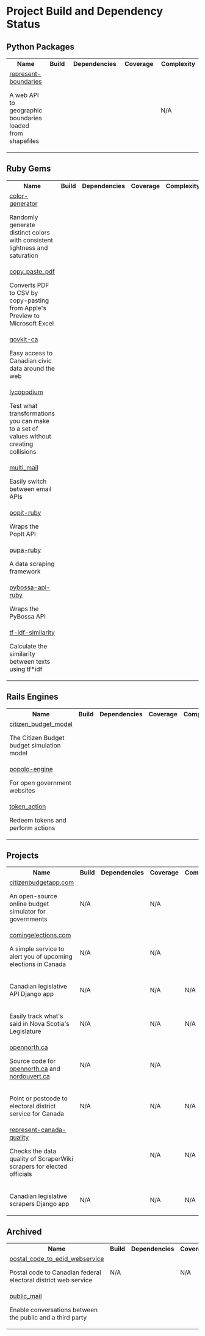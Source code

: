 # Project Build and Dependency Status

## Python Packages

<table width="100%">
  <tr>
    <th>Name</th>
    <th width="77">Build</th>
    <th width="137">Dependencies</th>
    <th width="109">Coverage</th>
    <th width="97">Complexity</th>
  </tr>
  <tr>
    <td>
      <a href="https://github.com/opennorth/represent-boundaries">represent-boundaries</a>
      <p>A web API to geographic boundaries loaded from shapefiles</p>
    </td>
    <td><a href="http://travis-ci.org/opennorth/represent-boundaries"><img src="https://secure.travis-ci.org/opennorth/represent-boundaries.png" alt=""></a></td>
    <td><a href="https://gemnasium.com/opennorth/represent-boundaries"><img src="https://gemnasium.com/opennorth/represent-boundaries.png" alt=""></a></td>
    <td><a href="https://coveralls.io/r/opennorth/represent-boundaries"><img src="https://coveralls.io/repos/opennorth/represent-boundaries/badge.png?branch=master" alt=""></a></td>
    <td>N/A</td>
  </tr>
</table>

## Ruby Gems

<table width="100%">
  <tr>
    <th>Name</th>
    <th width="77">Build</th>
    <th width="137">Dependencies</th>
    <th width="109">Coverage</th>
    <th width="97">Complexity</th>
  </tr>
  <tr>
    <td>
      <a href="https://github.com/opennorth/color-generator">color-generator</a>
      <p>Randomly generate distinct colors with consistent lightness and saturation</p>
    </td>
    <td><a href="http://travis-ci.org/opennorth/color-generator"><img src="https://secure.travis-ci.org/opennorth/color-generator.png" alt=""></a></td>
    <td><a href="https://gemnasium.com/opennorth/color-generator"><img src="https://gemnasium.com/opennorth/color-generator.png" alt=""></a></td>
    <td><a href="https://coveralls.io/r/opennorth/color-generator"><img src="https://coveralls.io/repos/opennorth/color-generator/badge.png?branch=master" alt=""></a></td>
    <td><a href="https://codeclimate.com/github/opennorth/color-generator"><img src="https://codeclimate.com/github/opennorth/color-generator.png" alt=""></a></td>
  </tr>
  <tr>
    <td>
      <a href="https://github.com/opennorth/copy_paste_pdf">copy_paste_pdf</a>
      <p>Converts PDF to CSV by copy-pasting from Apple's Preview to Microsoft Excel</p>
    </td>
    <td></td>
    <td><a href="https://gemnasium.com/opennorth/copy_paste_pdf"><img src="https://gemnasium.com/opennorth/copy_paste_pdf.png" alt=""></a></td>
    <td></td>
    <td><a href="https://codeclimate.com/github/opennorth/copy_paste_pdf"><img src="https://codeclimate.com/github/opennorth/copy_paste_pdf.png" alt=""></a></td>
  </tr>
  <tr>
    <td>
      <a href="https://github.com/opennorth/govkit-ca">govkit-ca</a>
      <p>Easy access to Canadian civic data around the web</p>
    </td>
    <td><a href="http://travis-ci.org/opennorth/govkit-ca"><img src="https://secure.travis-ci.org/opennorth/govkit-ca.png" alt=""></a></td>
    <td><a href="https://gemnasium.com/opennorth/govkit-ca"><img src="https://gemnasium.com/opennorth/govkit-ca.png" alt=""></a></td>
    <td><a href="https://coveralls.io/r/opennorth/govkit-ca"><img src="https://coveralls.io/repos/opennorth/govkit-ca/badge.png?branch=master" alt=""></a></td>
    <td><a href="https://codeclimate.com/github/opennorth/govkit-ca"><img src="https://codeclimate.com/github/opennorth/govkit-ca.png" alt=""></a></td>
  </tr>
  <tr>
    <td>
      <a href="https://github.com/opennorth/lycopodium">lycopodium</a>
      <p>Test what transformations you can make to a set of values without creating collisions</p>
    </td>
    <td><a href="http://travis-ci.org/opennorth/lycopodium"><img src="https://secure.travis-ci.org/opennorth/lycopodium.png" alt=""></a></td>
    <td><a href="https://gemnasium.com/opennorth/lycopodium"><img src="https://gemnasium.com/opennorth/lycopodium.png" alt=""></a></td>
    <td><a href="https://coveralls.io/r/opennorth/lycopodium"><img src="https://coveralls.io/repos/opennorth/lycopodium/badge.png?branch=master" alt=""></a></td>
    <td><a href="https://codeclimate.com/github/opennorth/lycopodium"><img src="https://codeclimate.com/github/opennorth/lycopodium.png" alt=""></a></td>
  </tr>
  <tr>
    <td>
      <a href="https://github.com/opennorth/multi_mail">multi_mail</a>
      <p>Easily switch between email APIs</p>
    </td>
    <td><a href="http://travis-ci.org/opennorth/multi_mail"><img src="https://secure.travis-ci.org/opennorth/multi_mail.png" alt=""></a></td>
    <td><a href="https://gemnasium.com/opennorth/multi_mail"><img src="https://gemnasium.com/opennorth/multi_mail.png" alt=""></a></td>
    <td><a href="https://coveralls.io/r/opennorth/multi_mail"><img src="https://coveralls.io/repos/opennorth/multi_mail/badge.png?branch=master" alt=""></a></td>
    <td><a href="https://codeclimate.com/github/opennorth/multi_mail"><img src="https://codeclimate.com/github/opennorth/multi_mail.png" alt=""></a></td>
  </tr>
  <tr>
    <td>
      <a href="https://github.com/opennorth/popit-ruby">popit-ruby</a>
      <p>Wraps the PopIt API</p>
    </td>
    <td><a href="http://travis-ci.org/opennorth/popit-ruby"><img src="https://secure.travis-ci.org/opennorth/popit-ruby.png" alt=""></a></td>
    <td><a href="https://gemnasium.com/opennorth/popit-ruby"><img src="https://gemnasium.com/opennorth/popit-ruby.png" alt=""></a></td>
    <td><a href="https://coveralls.io/r/opennorth/popit-ruby"><img src="https://coveralls.io/repos/opennorth/popit-ruby/badge.png?branch=master" alt=""></a></td>
    <td><a href="https://codeclimate.com/github/opennorth/popit-ruby"><img src="https://codeclimate.com/github/opennorth/popit-ruby.png" alt=""></a></td>
  </tr>
  <tr>
    <td>
      <a href="https://github.com/opennorth/pupa-ruby">pupa-ruby</a>
      <p>A data scraping framework</p>
    </td>
    <td><a href="http://travis-ci.org/opennorth/pupa-ruby"><img src="https://secure.travis-ci.org/opennorth/pupa-ruby.png" alt=""></a></td>
    <td><a href="https://gemnasium.com/opennorth/pupa-ruby"><img src="https://gemnasium.com/opennorth/pupa-ruby.png" alt=""></a></td>
    <td><a href="https://coveralls.io/r/opennorth/pupa-ruby"><img src="https://coveralls.io/repos/opennorth/pupa-ruby/badge.png?branch=master" alt=""></a></td>
    <td><a href="https://codeclimate.com/github/opennorth/pupa-ruby"><img src="https://codeclimate.com/github/opennorth/pupa-ruby.png" alt=""></a></td>
  </tr>
  <tr>
    <td>
      <a href="https://github.com/opennorth/pybossa-api-ruby">pybossa-api-ruby</a>
      <p>Wraps the PyBossa API</p>
    </td>
    <td><a href="http://travis-ci.org/opennorth/pybossa-api-ruby"><img src="https://secure.travis-ci.org/opennorth/pybossa-api-ruby.png" alt=""></a></td>
    <td><a href="https://gemnasium.com/opennorth/pybossa-api-ruby"><img src="https://gemnasium.com/opennorth/pybossa-api-ruby.png" alt=""></a></td>
    <td><a href="https://coveralls.io/r/opennorth/pybossa-api-ruby"><img src="https://coveralls.io/repos/opennorth/pybossa-api-ruby/badge.png?branch=master" alt=""></a></td>
    <td><a href="https://codeclimate.com/github/opennorth/pybossa-api-ruby"><img src="https://codeclimate.com/github/opennorth/pybossa-api-ruby.png" alt=""></a></td>
  </tr>
  <tr>
    <td>
      <a href="https://github.com/opennorth/tf-idf-similarity">tf-idf-similarity</a>
      <p>Calculate the similarity between texts using tf*idf</p>
    </td>
    <td><a href="http://travis-ci.org/opennorth/tf-idf-similarity"><img src="https://secure.travis-ci.org/opennorth/tf-idf-similarity.png" alt=""></a></td>
    <td><a href="https://gemnasium.com/opennorth/tf-idf-similarity"><img src="https://gemnasium.com/opennorth/tf-idf-similarity.png" alt=""></a></td>
    <td><a href="https://coveralls.io/r/opennorth/tf-idf-similarity"><img src="https://coveralls.io/repos/opennorth/tf-idf-similarity/badge.png?branch=master" alt=""></a></td>
    <td><a href="https://codeclimate.com/github/opennorth/tf-idf-similarity"><img src="https://codeclimate.com/github/opennorth/tf-idf-similarity.png" alt=""></a></td>
  </tr>
</table>

## Rails Engines

<table width="100%">
  <tr>
    <th>Name</th>
    <th width="77">Build</th>
    <th width="137">Dependencies</th>
    <th width="109">Coverage</th>
    <th width="97">Complexity</th>
  </tr>
  <tr>
    <td>
      <a href="https://github.com/opennorth/citizen_budget_model">citizen_budget_model</a>
      <p>The Citizen Budget budget simulation model</p>
    </td>
    <td><a href="http://travis-ci.org/opennorth/citizen_budget_model"><img src="https://secure.travis-ci.org/opennorth/citizen_budget_model.png" alt=""></a></td>
    <td><a href="https://gemnasium.com/opennorth/citizen_budget_model"><img src="https://gemnasium.com/opennorth/citizen_budget_model.png" alt=""></a></td>
    <td><a href="https://coveralls.io/r/opennorth/citizen_budget_model"><img src="https://coveralls.io/repos/opennorth/citizen_budget_model/badge.png?branch=master" alt=""></a></td>
    <td><a href="https://codeclimate.com/github/opennorth/citizen_budget_model"><img src="https://codeclimate.com/github/opennorth/citizen_budget_model.png" alt=""></a></td>
  </tr>
  <tr>
    <td>
      <a href="https://github.com/opennorth/popolo-engine">popolo-engine</a>
      <p>For open government websites</p>
    </td>
    <td><a href="http://travis-ci.org/opennorth/popolo-engine"><img src="https://secure.travis-ci.org/opennorth/popolo-engine.png" alt=""></a></td>
    <td><a href="https://gemnasium.com/opennorth/popolo-engine"><img src="https://gemnasium.com/opennorth/popolo-engine.png" alt=""></a></td>
    <td><a href="https://coveralls.io/r/opennorth/popolo-engine"><img src="https://coveralls.io/repos/opennorth/popolo-engine/badge.png?branch=master" alt=""></a></td>
    <td><a href="https://codeclimate.com/github/opennorth/popolo-engine"><img src="https://codeclimate.com/github/opennorth/popolo-engine.png" alt=""></a></td>
  </tr>
  <tr>
    <td>
      <a href="https://github.com/opennorth/token_action">token_action</a>
      <p>Redeem tokens and perform actions</p>
    </td>
    <td><a href="http://travis-ci.org/opennorth/token_action"><img src="https://secure.travis-ci.org/opennorth/token_action.png" alt=""></a></td>
    <td><a href="https://gemnasium.com/opennorth/token_action"><img src="https://gemnasium.com/opennorth/token_action.png" alt=""></a></td>
    <td><a href="https://coveralls.io/r/opennorth/token_action"><img src="https://coveralls.io/repos/opennorth/token_action/badge.png?branch=master" alt=""></a></td>
    <td><a href="https://codeclimate.com/github/opennorth/token_action"><img src="https://codeclimate.com/github/opennorth/token_action.png" alt=""></a></td>
  </tr>
</table>

## Projects

<table width="100%">
  <tr>
    <th>Name</th>
    <th width="77">Build</th>
    <th width="137">Dependencies</th>
    <th width="109">Coverage</th>
    <th width="97">Complexity</th>
  </tr>
  <tr>
    <td>
      <a href="https://github.com/opennorth/citizenbudgetapp.com">citizenbudgetapp.com</a>
      <p>An open-source online budget simulator for governments</p>
    </td>
    <td>N/A</td>
    <td><a href="https://gemnasium.com/opennorth/citizenbudgetapp.com"><img src="https://gemnasium.com/opennorth/citizenbudgetapp.com.png" alt=""></a></td>
    <td>N/A</td>
    <td><a href="https://codeclimate.com/github/opennorth/citizenbudgetapp.com"><img src="https://codeclimate.com/github/opennorth/citizenbudgetapp.com.png" alt=""></a></td>
  </tr>
  <tr>
    <td>
      <a href="https://github.com/opennorth/comingelections.com">comingelections.com</a>
      <p>A simple service to alert you of upcoming elections in Canada</p>
    </td>
    <td>N/A</td>
    <td><a href="https://gemnasium.com/opennorth/comingelections.com"><img src="https://gemnasium.com/opennorth/comingelections.com.png" alt=""></a></td>
    <td>N/A</td>
    <td><a href="https://codeclimate.com/github/opennorth/comingelections.com"><img src="https://codeclimate.com/github/opennorth/comingelections.com.png" alt=""></a></td>
  </tr>
  <tr>
    <td>
      <a href="https://github.com/opennorth/imago_app"></a>
      <p>Canadian legislative API Django app</p>
    </td>
    <td>N/A</td>
    <td><a href="https://gemnasium.com/opennorth/imago_app"><img src="https://gemnasium.com/opennorth/imago_app.png" alt=""></a></td>
    <td>N/A</td>
    <td>N/A</td>
  </tr>
  <tr>
    <td>
      <a href="https://github.com/opennorth/openhousens.ca"></a>
      <p>Easily track what's said in Nova Scotia's Legislature</p>
    </td>
    <td>N/A</td>
    <td><a href="https://gemnasium.com/opennorth/openhousens.ca"><img src="https://gemnasium.com/opennorth/openhousens.ca.png" alt=""></a></td>
    <td>N/A</td>
    <td>N/A</td>
  </tr>
  <tr>
    <td>
      <a href="https://github.com/opennorth/opennorth.ca">opennorth.ca</a>
      <p>Source code for <a href="http://www.opennorth.ca/">opennorth.ca</a> and <a href="http://www.nordouvert.ca/">nordouvert.ca</a></p>
    </td>
    <td>N/A</td>
    <td><a href="https://gemnasium.com/opennorth/opennorth.ca"><img src="https://gemnasium.com/opennorth/opennorth.ca.png" alt=""></a></td>
    <td>N/A</td>
    <td><a href="https://codeclimate.com/github/opennorth/opennorth.ca"><img src="https://codeclimate.com/github/opennorth/opennorth.ca.png" alt=""></a></td>
  </tr>
  <tr>
    <td>
      <a href="https://github.com/opennorth/represent-canada"></a>
      <p>Point or postcode to electoral district service for Canada</p>
    </td>
    <td>N/A</td>
    <td><a href="https://gemnasium.com/opennorth/represent-canada"><img src="https://gemnasium.com/opennorth/represent-canada.png" alt=""></a></td>
    <td>N/A</td>
    <td>N/A</td>
  </tr>
  <tr>
    <td>
      <a href="https://github.com/opennorth/represent-canada-quality">represent-canada-quality</a>
      <p>Checks the data quality of ScraperWiki scrapers for elected officials</p>
    </td>
    <td><a href="http://travis-ci.org/opennorth/represent-canada-quality"><img src="https://secure.travis-ci.org/opennorth/represent-canada-quality.png" alt=""></a></td>
    <td><a href="https://gemnasium.com/opennorth/represent-canada-quality"><img src="https://gemnasium.com/opennorth/represent-canada-quality.png" alt=""></a></td>
    <td>N/A</td>
    <td>N/A</td>
  </tr>
  <tr>
    <td>
      <a href="https://github.com/opennorth/scrapers_ca_app"></a>
      <p>Canadian legislative scrapers Django app</p>
    </td>
    <td>N/A</td>
    <td><a href="https://gemnasium.com/opennorth/scrapers_ca_app"><img src="https://gemnasium.com/opennorth/scrapers_ca_app.png" alt=""></a></td>
    <td>N/A</td>
    <td>N/A</td>
  </tr>
</table>

## Archived

<table width="100%">
  <tr>
    <th>Name</th>
    <th width="77">Build</th>
    <th width="137">Dependencies</th>
    <th width="109">Coverage</th>
    <th width="97">Complexity</th>
  </tr>
  <tr>
    <td>
      <a href="https://github.com/opennorth/postal_code_to_edid_webservice">postal_code_to_edid_webservice</a>
      <p>Postal code to Canadian federal electoral district web service</p>
    </td>
    <td>N/A</td>
    <td><a href="https://gemnasium.com/opennorth/postal_code_to_edid_webservice"><img src="https://gemnasium.com/opennorth/postal_code_to_edid_webservice.png" alt=""></a></td>
    <td>N/A</td>
    <td><a href="https://codeclimate.com/github/opennorth/postal_code_to_edid_webservice"><img src="https://codeclimate.com/github/opennorth/postal_code_to_edid_webservice.png" alt=""></a></td>
  </tr>
  <tr>
    <td>
      <a href="https://github.com/opennorth/public_mail">public_mail</a>
      <p>Enable conversations between the public and a third party</p>
    </td>
    <td><a href="http://travis-ci.org/opennorth/public_mail"><img src="https://secure.travis-ci.org/opennorth/public_mail.png" alt=""></a></td>
    <td><a href="https://gemnasium.com/opennorth/public_mail"><img src="https://gemnasium.com/opennorth/public_mail.png" alt=""></a></td>
    <td><a href="https://coveralls.io/r/opennorth/public_mail"><img src="https://coveralls.io/repos/opennorth/public_mail/badge.png?branch=master" alt=""></a></td>
    <td><a href="https://codeclimate.com/github/opennorth/public_mail"><img src="https://codeclimate.com/github/opennorth/public_mail.png" alt=""></a></td>
  </tr>
</table>
